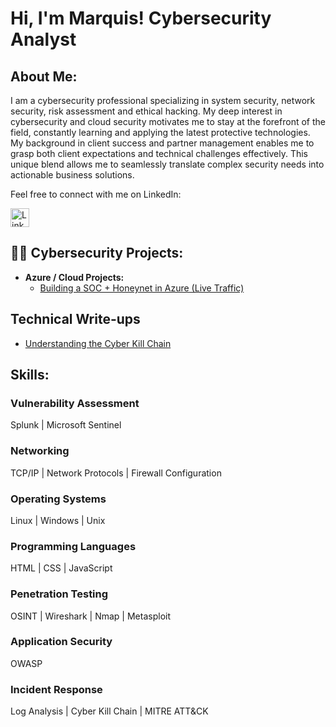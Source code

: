 <h1>Hi, I'm Marquis! Cybersecurity Analyst <br/> 

<h2>About Me:</h2>

<p>I am a cybersecurity professional specializing in system security, network security, risk assessment and ethical hacking. My deep interest in cybersecurity and cloud security motivates me to stay at the forefront of the field, constantly learning and applying the latest protective technologies. My background in client success and partner management enables me to grasp both client expectations and technical challenges effectively. This unique blend allows me to seamlessly translate complex security needs into actionable business solutions.</p>

<p>Feel free to connect with me on LinkedIn:</p>

<p>
    <a href="https://www.linkedin.com/in/your-profile" target="_blank">
        <img src="https://img.icons8.com/ios-filled/50/0077b5/linkedin.png" alt="LinkedIn" width="30" height="30">
    </a>

<h2>👨‍💻 Cybersecurity Projects:</h2>

- <b>Azure / Cloud Projects:</b>
  - [Building a SOC + Honeynet in Azure (Live Traffic)](https://github.com/KeyzCode/Azure-SOC)


## Technical Write-ups

- [Understanding the Cyber Kill Chain](https://docs.google.com/document/d/1mrzzIoZFN9LmCj373ydbpAoQ88o-abzg_SAmSfGLV9g/edit?usp=sharing)

<h2>Skills:</h2>


### Vulnerability Assessment
<p>
    Splunk | Microsoft Sentinel
</p>

### Networking
<p>
    TCP/IP | Network Protocols | Firewall Configuration
</p>

### Operating Systems
<p>
    Linux | Windows | Unix
</p>

### Programming Languages
<p>
    HTML | CSS | JavaScript
</p>

### Penetration Testing
<p>
    OSINT | Wireshark | Nmap | Metasploit
</p>

### Application Security
<p>
    OWASP
</p>

### Incident Response
<p>
    Log Analysis | Cyber Kill Chain | MITRE ATT&CK
</p>



